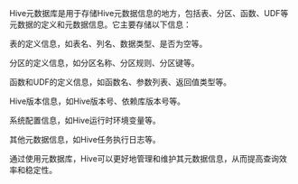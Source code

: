 Hive元数据库是用于存储Hive元数据信息的地方，包括表、分区、函数、UDF等元数据的定义和元数据信息。它主要存储以下信息：

表的定义信息，如表名、列名、数据类型、是否为空等。

分区的定义信息，如分区名称、分区规则、分区键等。

函数和UDF的定义信息，如函数名、参数列表、返回值类型等。

Hive版本信息，如Hive版本号、依赖库版本号等。

系统配置信息，如Hive运行时环境变量等。

其他元数据信息，如Hive任务执行日志等。

通过使用元数据库，Hive可以更好地管理和维护其元数据信息，从而提高查询效率和稳定性。